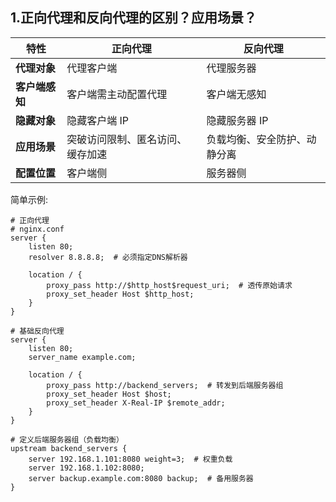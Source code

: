 ## 1.正向代理和反向代理的区别？应用场景？

| **特性**       | **正向代理**                     | **反向代理**                 |
| -------------- | -------------------------------- | ---------------------------- |
| **代理对象**   | 代理客户端                       | 代理服务器                   |
| **客户端感知** | 客户端需主动配置代理             | 客户端无感知                 |
| **隐藏对象**   | 隐藏客户端 IP                    | 隐藏服务器 IP                |
| **应用场景**   | 突破访问限制、匿名访问、缓存加速 | 负载均衡、安全防护、动静分离 |
| **配置位置**   | 客户端侧                         | 服务器侧                     |

简单示例: 
```nginx
# 正向代理
# nginx.conf
server {
    listen 80;
    resolver 8.8.8.8;  # 必须指定DNS解析器

    location / {
        proxy_pass http://$http_host$request_uri;  # 透传原始请求
        proxy_set_header Host $http_host;
    }
}
```
```nginx
# 基础反向代理
server {
    listen 80;
    server_name example.com;

    location / {
        proxy_pass http://backend_servers;  # 转发到后端服务器组
        proxy_set_header Host $host;
        proxy_set_header X-Real-IP $remote_addr;
    }
}

# 定义后端服务器组（负载均衡）
upstream backend_servers {
    server 192.168.1.101:8080 weight=3;  # 权重负载
    server 192.168.1.102:8080;
    server backup.example.com:8080 backup;  # 备用服务器
}

```